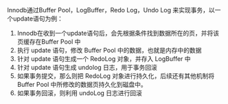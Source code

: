 Innodb通过Buffer Pool，LogBuffer，Redo Log，Undo Log 来实现事务，以一个update语句为例：

1. Innodb在收到一个update语句后，会先根据条件找到数据所在的页，并将该页缓存在Buffer Pool 中
2. 执行 update 语句，修改 Buffer Pool 中的数据，也就是内存中的数据
3. 针对 update 语句生成一个 RedoLog 对象，并存入 LogBuffer 中
4. 针对 update 语句生成 undolog 日志，用于事务回滚
5. 如果事务提交，那么则把 RedoLog 对象进行持久化，后续还有其他机制将 Buffer Pool 中所修改的数据页持久化到磁盘中。
6. 如果事务回滚，则利用 undoLog 日志进行回滚


